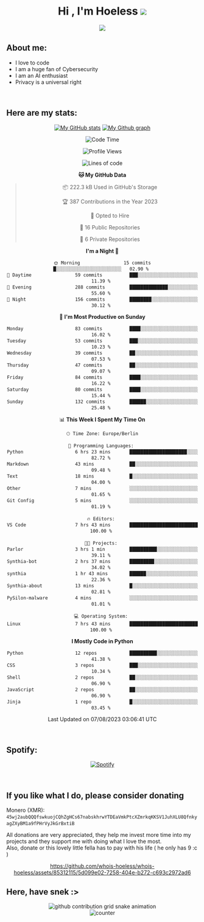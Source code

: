 <h1 align="center">Hi , I'm Hoeless <img src="https://media.giphy.com/media/hvRJCLFzcasrR4ia7z/giphy.gif" width="35"></h1>
<p align="center">
  <a href="https://github.com/whois-hoeless"><img src="https://readme-typing-svg.demolab.com?font=Roboto+Mono&weight=300&size=28&duration=4000&pause=100&color=C109F7&center=true&vCenter=true&width=580&height=127&lines=I'm+a+programmer;I'm+an+AI+enthusiast;I'm+a+big+fan+of+Neural+Networks;I'm+interested+in+Computer+Science;I+love+Cybersecurity;By+the+way+I+use+Arch+%F0%9F%92%80"></a>
</p>

## About me:

- I love to code
- I am a huge fan of Cybersecurity
- I am an AI enthusiast
- Privacy is a universal right

<br>

## Here are my stats:

<div align="center">
    
 [![My GitHub stats](https://github-readme-stats.vercel.app/api?username=whois-hoeless&count_private=true&show_icons=true&theme=radical)](https://github.com/whois-hoeless)
 [![My Github graph](http://github-profile-summary-cards.vercel.app/api/cards/profile-details?username=whois-hoeless&theme=radical)](https://github.com/whois-hoeless)

<!--START_SECTION:waka-->
![Code Time](http://img.shields.io/badge/Code%20Time-94%20hrs%2020%20mins-blue)

![Profile Views](http://img.shields.io/badge/Profile%20Views-3-blue)

![Lines of code](https://img.shields.io/badge/From%20Hello%20World%20I%27ve%20Written-36.7%20thousand%20lines%20of%20code-blue)

**🐱 My GitHub Data** 

> 📦 222.3 kB Used in GitHub's Storage 
 > 
> 🏆 387 Contributions in the Year 2023
 > 
> 💼 Opted to Hire
 > 
> 📜 16 Public Repositories 
 > 
> 🔑 6 Private Repositories 
 > 
**I'm a Night 🦉** 

```text
🌞 Morning                15 commits          █░░░░░░░░░░░░░░░░░░░░░░░░   02.90 % 
🌆 Daytime                59 commits          ███░░░░░░░░░░░░░░░░░░░░░░   11.39 % 
🌃 Evening                288 commits         ██████████████░░░░░░░░░░░   55.60 % 
🌙 Night                  156 commits         ████████░░░░░░░░░░░░░░░░░   30.12 % 
```
📅 **I'm Most Productive on Sunday** 

```text
Monday                   83 commits          ████░░░░░░░░░░░░░░░░░░░░░   16.02 % 
Tuesday                  53 commits          ███░░░░░░░░░░░░░░░░░░░░░░   10.23 % 
Wednesday                39 commits          ██░░░░░░░░░░░░░░░░░░░░░░░   07.53 % 
Thursday                 47 commits          ██░░░░░░░░░░░░░░░░░░░░░░░   09.07 % 
Friday                   84 commits          ████░░░░░░░░░░░░░░░░░░░░░   16.22 % 
Saturday                 80 commits          ████░░░░░░░░░░░░░░░░░░░░░   15.44 % 
Sunday                   132 commits         ██████░░░░░░░░░░░░░░░░░░░   25.48 % 
```


📊 **This Week I Spent My Time On** 

```text
🕑︎ Time Zone: Europe/Berlin

💬 Programming Languages: 
Python                   6 hrs 23 mins       █████████████████████░░░░   82.72 % 
Markdown                 43 mins             ██░░░░░░░░░░░░░░░░░░░░░░░   09.48 % 
Text                     18 mins             █░░░░░░░░░░░░░░░░░░░░░░░░   04.00 % 
Other                    7 mins              ░░░░░░░░░░░░░░░░░░░░░░░░░   01.65 % 
Git Config               5 mins              ░░░░░░░░░░░░░░░░░░░░░░░░░   01.19 % 

🔥 Editors: 
VS Code                  7 hrs 43 mins       █████████████████████████   100.00 % 

🐱‍💻 Projects: 
Parlor                   3 hrs 1 min         ██████████░░░░░░░░░░░░░░░   39.11 % 
Synthia-bot              2 hrs 37 mins       █████████░░░░░░░░░░░░░░░░   34.02 % 
synthia                  1 hr 43 mins        ██████░░░░░░░░░░░░░░░░░░░   22.36 % 
Synthia-about            13 mins             █░░░░░░░░░░░░░░░░░░░░░░░░   02.81 % 
PySilon-malware          4 mins              ░░░░░░░░░░░░░░░░░░░░░░░░░   01.01 % 

💻 Operating System: 
Linux                    7 hrs 43 mins       █████████████████████████   100.00 % 
```

**I Mostly Code in Python** 

```text
Python                   12 repos            ██████████░░░░░░░░░░░░░░░   41.38 % 
CSS                      3 repos             ███░░░░░░░░░░░░░░░░░░░░░░   10.34 % 
Shell                    2 repos             ██░░░░░░░░░░░░░░░░░░░░░░░   06.90 % 
JavaScript               2 repos             ██░░░░░░░░░░░░░░░░░░░░░░░   06.90 % 
Jinja                    1 repo              █░░░░░░░░░░░░░░░░░░░░░░░░   03.45 % 
```




 Last Updated on 07/08/2023 03:06:41 UTC
<!--END_SECTION:waka-->
</div>
<br>

## Spotify:

<div align="center">

[![Spotify](https://whois-hoeless.vercel.app/api/spotify?background_color=0d1117&border_color=090d13)](https://open.spotify.com/user/heanchenhorst)
</div>

<br>

## If you like what I do, please consider donating

Monero (XMR): ```45wj2aubQQQfswkuojCQhZgHCs67nabskhrwYTDEaVmkPtcXZmrkqKKSV1JuhXLU8QfnkyagZXyBM1a9fPHrVyJkGrBxtiB```

All donations are very appreciated, they help me invest more time into my projects and they support me with doing what I love the most.  
Also, donate or this lovely little fella has to pay with his life (  he only has 9 :c  )

<div align="center">


https://github.com/whois-hoeless/whois-hoeless/assets/85312115/5d099e02-7258-404e-b272-c693c2972ad6


</div>

## Here, have snek :>
<div align="center">
<picture>
  <source media="(prefers-color-scheme: dark)" srcset="https://raw.githubusercontent.com/whois-hoeless/whois-hoeless/output/github-contribution-grid-snake-dark.svg">
  <source media="(prefers-color-scheme: light)" srcset="https://raw.githubusercontent.com/whois-hoeless/whois-hoeless/output/github-contribution-grid-snake.svg">
  <img alt="github contribution grid snake animation" src="https://raw.githubusercontent.com/whois-hoeless/whois-hoeless/output/github-contribution-grid-snake.svg">
</div>

<div align="center">
  <img src="https://moe-counter.glitch.me/get/@hoeless_count?theme=rule34" alt="counter" />
</div>
